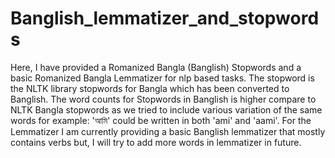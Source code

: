 # Banglish_lemmatizer_and_stopwords
Here, I have provided a Romanized Bangla (Banglish) Stopwords and a basic Romanized Bangla Lemmatizer for nlp based tasks. The stopword is the NLTK library stopwords for Bangla which has been converted to Banglish. The word counts for Stopwords in Banglish is higher compare to NLTK Bangla stopwords as we tried to include various variation of the same words for example: 'আমি' could be written in both 'ami' and 'aami'. For the Lemmatizer I am currently providing a basic Banglish lemmatizer that mostly contains verbs but, I will try to add more words in lemmatizer in future.

